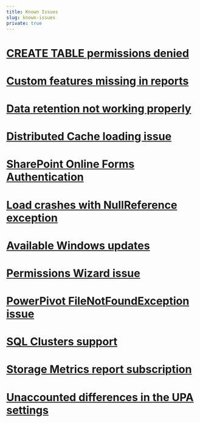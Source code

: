 ```yaml
---
title: Known Issues
slug: known-issues
private: true
---
```


# [CREATE TABLE permissions denied](create-table.md)
# [Custom features missing in reports](custom-features-missing.md)
# [Data retention not working properly](data-retention.md)
# [Distributed Cache loading issue](distributed-cache.md)
# [SharePoint Online Forms Authentication ](forms-authentication-spo.md)
# [Load crashes with NullReference exception](load-crashes-nullexception.md)
# [Available Windows updates](load-windows-updates.md)
# [Permissions Wizard issue](permissions-wizard-issue.md)
# [PowerPivot FileNotFoundException issue](powerpivot-load-filenotfound.md)
# [SQL Clusters support](sql-cluster-support.md)
# [Storage Metrics report subscription](subscription-storage-metrics.md)
# [Unaccounted differences in the UPA settings](spdockit-reporting-upa-changes.md)